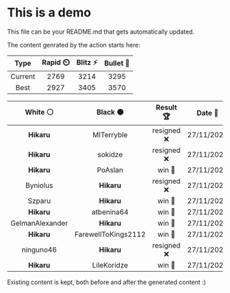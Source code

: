 # This is a demo

This file can be your README.md that gets automatically updated.

The content genrated by the action starts here:

<!--START_SECTION:chessStats-->
<!-- Automatically generated with https://github.com/Balastrong/chess-stats-action -->

| Type | Rapid ⏲️ | Blitz ⚡ | Bullet 🔫 |
|:---:|:---:|:---:|:---:|
| Current | 2769 | 3214 | 3295 |
| Best | 2927 | 3405 | 3570 |

| White ⚪ | Black ⚫ | Result 🏆 | Date 📅 | Position 🗺️ | Type 🕕 |
|:---:|:---:|:---:|:---:|:---:|:---:|
| **Hikaru** | MITerryble | resigned ❌ | 27/11/2024 | <a href="http://www.ee.unb.ca/cgi-bin/tervo/fen.pl?select=8/3k4/1R3PBp/3b2p1/P2n4/1p5P/2p4K/8 w - -">Link</a> | Blitz |
| **Hikaru** | sokidze | resigned ❌ | 27/11/2024 | <a href="http://www.ee.unb.ca/cgi-bin/tervo/fen.pl?select=rnbqkbnr/pp1ppppp/2p5/8/4P3/8/PPPP1PPP/RNBQKBNR w KQkq -">Link</a> | Blitz |
| **Hikaru** | PoAslan | win 🥇 | 27/11/2024 | <a href="http://www.ee.unb.ca/cgi-bin/tervo/fen.pl?select=1k2N3/8/2rrp3/4Bp1p/p4P2/1q5P/1Pb2QPK/4R3 b - -">Link</a> | Blitz |
| Byniolus | **Hikaru** | resigned ❌ | 27/11/2024 | <a href="http://www.ee.unb.ca/cgi-bin/tervo/fen.pl?select=5n2/8/5p1k/3Pb1p1/R1P3P1/3B3P/P4PK1/8 b - -">Link</a> | Blitz |
| Szparu | **Hikaru** | win 🥇 | 27/11/2024 | <a href="http://www.ee.unb.ca/cgi-bin/tervo/fen.pl?select=8/8/8/5p2/5k2/5B2/5K1r/7q w - -">Link</a> | Blitz |
| **Hikaru** | atbenina64 | win 🥇 | 27/11/2024 | <a href="http://www.ee.unb.ca/cgi-bin/tervo/fen.pl?select=r4rkb/p4p1p/3p1PpQ/2p3B1/1pq1P3/5R2/P1P3PP/2R4K b - -">Link</a> | Blitz |
| GelmanAlexander | **Hikaru** | win 🥇 | 27/11/2024 | <a href="http://www.ee.unb.ca/cgi-bin/tervo/fen.pl?select=3r1rk1/5p1p/p3p1pn/3b2N1/P2b1BP1/3q2NP/Q6K/1R3R2 w - -">Link</a> | Blitz |
| **Hikaru** | FarewellToKings2112 | win 🥇 | 27/11/2024 | <a href="http://www.ee.unb.ca/cgi-bin/tervo/fen.pl?select=r3r1k1/6b1/pp2p3/n3R1pQ/5p1B/2P5/PP3PPP/R5K1 b - -">Link</a> | Blitz |
| ninguno46 | **Hikaru** | resigned ❌ | 27/11/2024 | <a href="http://www.ee.unb.ca/cgi-bin/tervo/fen.pl?select=3rr3/1p2kqR1/pN1np2Q/P1pPp3/8/2P5/1P3PP1/R5K1 b - -">Link</a> | Blitz |
| **Hikaru** | LileKoridze | win 🥇 | 27/11/2024 | <a href="http://www.ee.unb.ca/cgi-bin/tervo/fen.pl?select=2rk4/pp2pQ1p/q1n3p1/6N1/5B2/2P4P/P4PP1/5RK1 b - -">Link</a> | Blitz |

<!--END_SECTION:chessStats-->

Existing content is kept, both before and after the generated content :)
